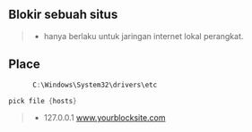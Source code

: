 ## Blokir sebuah situs
> - hanya berlaku untuk jaringan internet lokal perangkat.

## Place
```swift
      C:\Windows\System32\drivers\etc

pick file {hosts}
```

> - 127.0.0.1 www.yourblocksite.com
